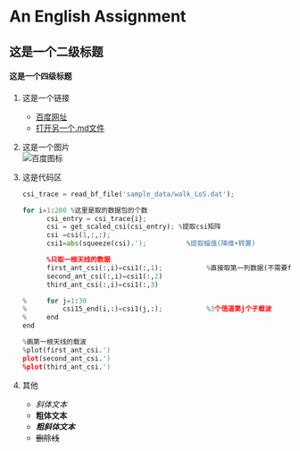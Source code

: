 # An English Assignment
## 这是一个二级标题
#### 这是一个四级标题

1. 这是一个链接  
    - [百度网址](http://www.baidu.com)
    - [打开另一个.md文件](https://github.com/Augenstern2020/first_try/edit/main/README.md)

2. 这是一个图片   
    ![百度图标](https://www.baidu.com/img/PCtm_d9c8750bed0b3c7d089fa7d55720d6cf.png)

3. 这是代码区  
    ```python
    csi_trace = read_bf_file('sample_data/walk_LoS.dat');

    for i=1:200 %这里是取的数据包的个数
          csi_entry = csi_trace{i};
          csi = get_scaled_csi(csi_entry); %提取csi矩阵    
          csi =csi(1,:,:);
          csi1=abs(squeeze(csi).');          %提取幅值(降维+转置)

          %只取一根天线的数据
          first_ant_csi(:,i)=csi1(:,1);           %直接取第一列数据(不需要for循环取)
          second_ant_csi(:,i)=csi1(:,2)
          third_ant_csi(:,i)=csi1(:,3)

    %     for j=1:30
    %         csi15_end(i,:)=csi1(j,:);           %3个信道第j个子载波
    %     end
    end

    %画第一根天线的载波
    %plot(first_ant_csi.')
    plot(second_ant_csi.')
    %plot(third_ant_csi.')  
    ```
    
4. 其他
   - *斜体文本*    
   - **粗体文本**  
   - ***粗斜体文本***    
   - ~~删除线~~

